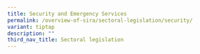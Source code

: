 ```yaml
---
title: Security and Emergency Services
permalink: /overview-of-sira/sectoral-legislation/security/
variant: tiptap
description: ""
third_nav_title: Sectoral legislation
---
```

